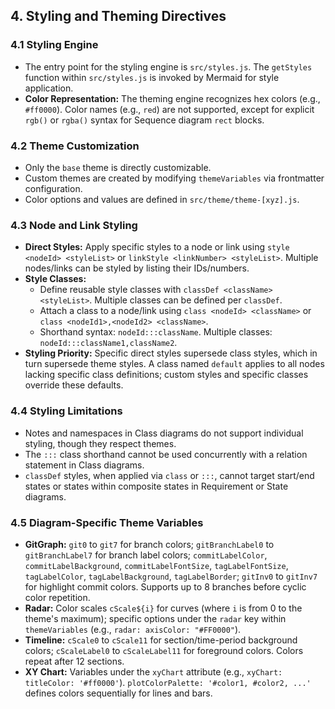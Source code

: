 ## 4. Styling and Theming Directives

### 4.1 Styling Engine
*   The entry point for the styling engine is `src/styles.js`. The `getStyles` function within `src/styles.js` is invoked by Mermaid for style application.
*   **Color Representation:** The theming engine recognizes hex colors (e.g., `#ff0000`). Color names (e.g., `red`) are not supported, except for explicit `rgb()` or `rgba()` syntax for Sequence diagram `rect` blocks.

### 4.2 Theme Customization
*   Only the `base` theme is directly customizable.
*   Custom themes are created by modifying `themeVariables` via frontmatter configuration.
*   Color options and values are defined in `src/theme/theme-[xyz].js`.

### 4.3 Node and Link Styling
*   **Direct Styles:** Apply specific styles to a node or link using `style <nodeId> <styleList>` or `linkStyle <linkNumber> <styleList>`. Multiple nodes/links can be styled by listing their IDs/numbers.
*   **Style Classes:**
    *   Define reusable style classes with `classDef <className> <styleList>`. Multiple classes can be defined per `classDef`.
    *   Attach a class to a node/link using `class <nodeId> <className>` or `class <nodeId1>,<nodeId2> <className>`.
    *   Shorthand syntax: `nodeId:::className`. Multiple classes: `nodeId:::className1,className2`.
*   **Styling Priority:** Specific direct styles supersede class styles, which in turn supersede theme styles. A class named `default` applies to all nodes lacking specific class definitions; custom styles and specific classes override these defaults.

### 4.4 Styling Limitations
*   Notes and namespaces in Class diagrams do not support individual styling, though they respect themes.
*   The `:::` class shorthand cannot be used concurrently with a relation statement in Class diagrams.
*   `classDef` styles, when applied via `class` or `:::`, cannot target start/end states or states within composite states in Requirement or State diagrams.

### 4.5 Diagram-Specific Theme Variables
*   **GitGraph:** `git0` to `git7` for branch colors; `gitBranchLabel0` to `gitBranchLabel7` for branch label colors; `commitLabelColor`, `commitLabelBackground`, `commitLabelFontSize`, `tagLabelFontSize`, `tagLabelColor`, `tagLabelBackground`, `tagLabelBorder`; `gitInv0` to `gitInv7` for highlight commit colors. Supports up to 8 branches before cyclic color repetition.
*   **Radar:** Color scales `cScale${i}` for curves (where `i` is from 0 to the theme's maximum); specific options under the `radar` key within `themeVariables` (e.g., `radar: axisColor: "#FF0000"`).
*   **Timeline:** `cScale0` to `cScale11` for section/time-period background colors; `cScaleLabel0` to `cScaleLabel11` for foreground colors. Colors repeat after 12 sections.
*   **XY Chart:** Variables under the `xyChart` attribute (e.g., `xyChart: titleColor: '#ff0000'`). `plotColorPalette: '#color1, #color2, ...'` defines colors sequentially for lines and bars.
